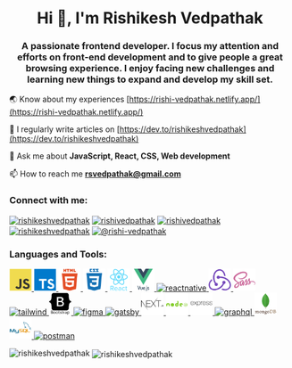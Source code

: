 <h1 align="center">Hi 👋, I'm Rishikesh Vedpathak</h1>
<h3 align="center">A passionate frontend developer. I focus my attention and efforts on front-end development and to give people a great browsing experience. I enjoy facing new challenges and learning new things to expand and develop my skill set.</h3>

:earth_asia: Know about my experiences [https://rishi-vedpathak.netlify.app/](https://rishi-vedpathak.netlify.app/)

📝 I regularly write articles on [https://dev.to/rishikeshvedpathak](https://dev.to/rishikeshvedpathak)

💬 Ask me about **JavaScript, React, CSS, Web development**

📫 How to reach me **rsvedpathak@gmail.com**

<h3 align="left">Connect with me:</h3>
<p align="left">
<a href="https://dev.to/rishikeshvedpathak" title="https://dev.to/rishikeshvedpathak" target="blank"><img align="center" src="https://cdn.jsdelivr.net/npm/simple-icons@3.0.1/icons/dev-dot-to.svg" alt="rishikeshvedpathak" height="30" width="40" /></a>
<a href="https://twitter.com/rishivedpathak" title="https://twitter.com/rishivedpathak" target="blank"><img align="center" src="https://raw.githubusercontent.com/rahuldkjain/github-profile-readme-generator/master/src/images/icons/Social/twitter.svg" alt="rishivedpathak" height="30" width="40" /></a>
<a href="https://linkedin.com/in/rishivedpathak" title="https://linkedin.com/in/rishivedpathak" target="blank"><img align="center" src="https://raw.githubusercontent.com/rahuldkjain/github-profile-readme-generator/master/src/images/icons/Social/linked-in-alt.svg" alt="rishivedpathak" height="30" width="40" /></a>
<a href="https://codesandbox.com/rishikeshvedpathak" title="https://codesandbox.com/rishikeshvedpathak" target="blank"><img align="center" src="https://cdn.jsdelivr.net/npm/simple-icons@3.0.1/icons/codesandbox.svg" alt="rishikeshvedpathak" height="30" width="40" /></a>
<a href="https://medium.com/@rishi-vedpathak" title="https://medium.com/@rishi-vedpathak" target="blank"><img align="center" src="https://raw.githubusercontent.com/rahuldkjain/github-profile-readme-generator/master/src/images/icons/Social/medium.svg" alt="@rishi-vedpathak" height="30" width="40" /></a>
</p>

<h3 align="left">Languages and Tools:</h3>
<p align="left">
  <a href="https://developer.mozilla.org/en-US/docs/Web/JavaScript" target="_blank">
    <img src="https://raw.githubusercontent.com/devicons/devicon/master/icons/javascript/javascript-original.svg"
      alt="javascript" width="40" height="40" />
  </a>
  <a href="https://www.typescriptlang.org/" target="_blank">
    <img src="https://raw.githubusercontent.com/devicons/devicon/master/icons/typescript/typescript-original.svg"
      alt="typescript" width="40" height="40" />
  </a>
  <a href="https://www.w3schools.com/html/" target="_blank">
    <img src="https://raw.githubusercontent.com/devicons/devicon/master/icons/html5/html5-plain-wordmark.svg" alt="html"
      width="40" height="40" />
  </a>
  <a href="https://www.w3schools.com/css/" target="_blank">
    <img src="https://raw.githubusercontent.com/devicons/devicon/master/icons/css3/css3-plain-wordmark.svg"
      alt="css3" width="40" height="40" />
  </a>
  <a href="https://reactjs.org/" target="_blank">
    <img src="https://raw.githubusercontent.com/devicons/devicon/master/icons/react/react-original-wordmark.svg"
      alt="react" width="40" height="40" />
  </a>
  <a href="https://vuejs.org/" target="_blank">
    <img src="https://raw.githubusercontent.com/devicons/devicon/master/icons/vuejs/vuejs-original-wordmark.svg"
      alt="vue" width="40" height="40" />
  </a>
  <a href="https://reactnative.dev/" target="_blank">
    <img src="https://reactnative.dev/img/header_logo.svg" alt="reactnative" width="40" height="40" />
  </a>
  <a href="https://redux.js.org" target="_blank">
    <img src="https://raw.githubusercontent.com/devicons/devicon/master/icons/redux/redux-original.svg" alt="redux"
      width="40" height="40" />
  </a>
  <a href="https://sass-lang.com" target="_blank">
    <img src="https://raw.githubusercontent.com/devicons/devicon/master/icons/sass/sass-original.svg" alt="sass"
      width="40" height="40" />
  </a>
  <a href="https://tailwindcss.com/" target="_blank">
    <img src="https://www.vectorlogo.zone/logos/tailwindcss/tailwindcss-icon.svg" alt="tailwind" width="40"
      height="40" />
  </a>
  <a href="https://getbootstrap.com" target="_blank">
    <img src="https://raw.githubusercontent.com/devicons/devicon/master/icons/bootstrap/bootstrap-plain-wordmark.svg"
      alt="bootstrap" width="40" height="40" />
  </a>
  <a href="https://www.figma.com/" target="_blank">
    <img src="https://www.vectorlogo.zone/logos/figma/figma-icon.svg" alt="figma" width="40" height="40" />
  </a>
  <a href="https://www.gatsbyjs.com/" target="_blank">
    <img src="https://www.vectorlogo.zone/logos/gatsbyjs/gatsbyjs-icon.svg" alt="gatsby" width="40" height="40" />
  </a>
  <a href="https://nextjs.org/" target="_blank">
    <img src="https://raw.githubusercontent.com/devicons/devicon/master/icons/nextjs/nextjs-original-wordmark.svg" alt="nextjs" width="40" height="40" />
  </a>
  <a href="https://nodejs.org" target="_blank">
    <img src="https://raw.githubusercontent.com/devicons/devicon/master/icons/nodejs/nodejs-plain-wordmark.svg"
      alt="nodejs" width="40" height="40" />
  </a>
  <a href="https://expressjs.com" target="_blank">
    <img src="https://raw.githubusercontent.com/devicons/devicon/master/icons/express/express-original-wordmark.svg"
      alt="express" width="40" height="40" />
  </a>
  <a href="https://graphql.org" target="_blank">
    <img src="https://www.vectorlogo.zone/logos/graphql/graphql-icon.svg" alt="graphql" width="40" height="40" />
  </a>
  <a href="https://www.mongodb.com/" target="_blank">
    <img src="https://raw.githubusercontent.com/devicons/devicon/master/icons/mongodb/mongodb-original-wordmark.svg"
      alt="mongodb" width="40" height="40" />
  </a>
  <a href="https://www.mysql.com/" target="_blank">
    <img src="https://raw.githubusercontent.com/devicons/devicon/master/icons/mysql/mysql-original-wordmark.svg"
      alt="mysql" width="40" height="40" />
  </a>
  <a href="https://postman.com" target="_blank">
    <img src="https://www.vectorlogo.zone/logos/getpostman/getpostman-icon.svg" alt="postman" width="40" height="40" />
  </a>
</p>

<p><img align="left" src="https://github-readme-stats.vercel.app/api/top-langs?username=rishikeshvedpathak&show_icons=true&locale=en&layout=compact&theme=algolia" alt="rishikeshvedpathak" /></p>

<p>&nbsp;<img align="center" src="https://github-readme-stats.vercel.app/api?username=rishikeshvedpathak&show_icons=true&locale=en&theme=algolia" alt="rishikeshvedpathak" /></p>
